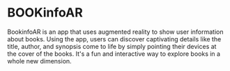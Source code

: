 # BOOKinfoAR
BookinfoAR is an app that uses augmented reality to show user information about books. Using the app, users can discover captivating details like the title, author, and synopsis come to life by simply pointing their devices at the cover of the books. It's a fun and interactive way to explore books in a whole new dimension.
